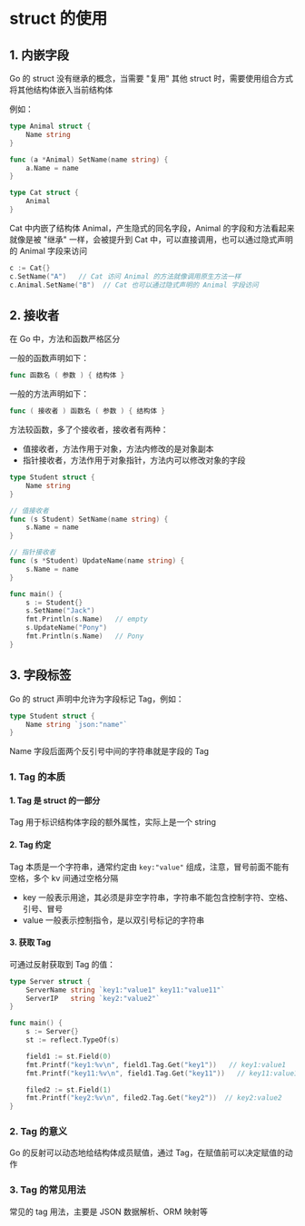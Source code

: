 # struct 的使用

## 1. 内嵌字段

Go 的 struct 没有继承的概念，当需要 "复用" 其他 struct 时，需要使用组合方式将其他结构体嵌入当前结构体

例如：

```go
type Animal struct {
    Name string
}

func (a *Animal) SetName(name string) {
    a.Name = name
}

type Cat struct {
    Animal
}
```

Cat 中内嵌了结构体 Animal，产生隐式的同名字段，Animal 的字段和方法看起来就像是被 "继承" 一样，会被提升到 Cat 中，可以直接调用，也可以通过隐式声明的 Animal 字段来访问

```go
c := Cat{}
c.SetName("A")   // Cat 访问 Animal 的方法就像调用原生方法一样
c.Animal.SetName("B")  // Cat 也可以通过隐式声明的 Animal 字段访问
```

## 2. 接收者

在 Go 中，方法和函数严格区分

一般的函数声明如下：

```go
func 函数名 ( 参数 ) { 结构体 }
```

一般的方法声明如下：

```go
func ( 接收者 ) 函数名 ( 参数 ) { 结构体 }
```

方法较函数，多了个接收者，接收者有两种：

- 值接收者，方法作用于对象，方法内修改的是对象副本
- 指针接收者，方法作用于对象指针，方法内可以修改对象的字段

```go
type Student struct {
    Name string
}

// 值接收者
func (s Student) SetName(name string) {
    s.Name = name
}

// 指针接收者
func (s *Student) UpdateName(name string) {
    s.Name = name
}

func main() {
    s := Student{}
    s.SetName("Jack")
    fmt.Println(s.Name)   // empty
    s.UpdateName("Pony")
    fmt.Println(s.Name)   // Pony
}
```

## 3. 字段标签

Go 的 struct 声明中允许为字段标记 Tag，例如：

```go
type Student struct {
    Name string `json:"name"`
}
```

Name 字段后面两个反引号中间的字符串就是字段的 Tag

### 1. Tag 的本质

#### 1. Tag 是 struct 的一部分

Tag 用于标识结构体字段的额外属性，实际上是一个 string

#### 2. Tag 约定

Tag 本质是一个字符串，通常约定由 `key:"value"` 组成，注意，冒号前面不能有空格，多个 kv 间通过空格分隔

- key 一般表示用途，其必须是非空字符串，字符串不能包含控制字符、空格、引号、冒号
- value 一般表示控制指令，是以双引号标记的字符串

#### 3. 获取 Tag

可通过反射获取到 Tag 的值：

```go
type Server struct {
    ServerName string `key1:"value1" key11:"value11"`
    ServerIP   string `key2:"value2"`
}

func main() {
    s := Server{}
    st := reflect.TypeOf(s)

    field1 := st.Field(0)
    fmt.Printf("key1:%v\n", field1.Tag.Get("key1"))   // key1:value1
    fmt.Printf("key11:%v\n", field1.Tag.Get("key11"))   // key11:value11

    filed2 := st.Field(1)
    fmt.Printf("key2:%v\n", filed2.Tag.Get("key2"))  // key2:value2
}
```

### 2. Tag 的意义

Go 的反射可以动态地给结构体成员赋值，通过 Tag，在赋值前可以决定赋值的动作

### 3. Tag 的常见用法

常见的 tag 用法，主要是 JSON 数据解析、ORM 映射等
